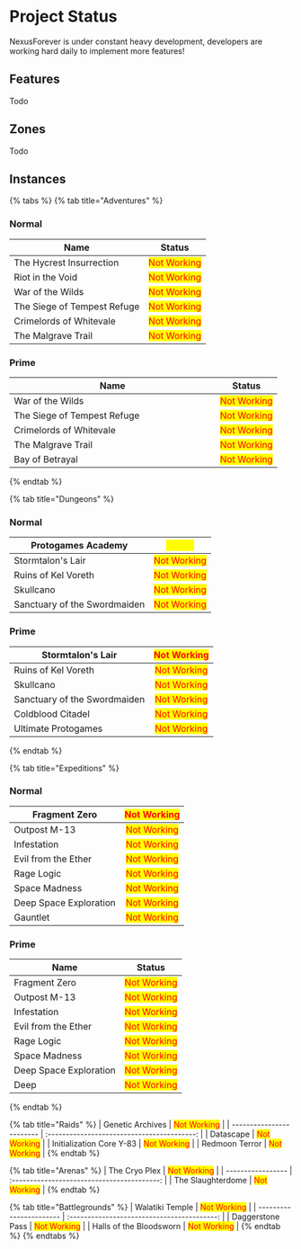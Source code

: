 # Project Status

NexusForever is under constant heavy development, developers are working hard daily to implement more features!

## Features

Todo

## Zones

Todo

## Instances

{% tabs %}
{% tab title="Adventures" %}
### Normal

<table data-header-hidden data-full-width="false"><thead><tr><th>Name</th><th align="center">Status</th></tr></thead><tbody><tr><td>The Hycrest Insurrection</td><td align="center"><mark style="color:red;">Not Working</mark></td></tr><tr><td>Riot in the Void</td><td align="center"><mark style="color:red;">Not Working</mark></td></tr><tr><td>War of the Wilds</td><td align="center"><mark style="color:red;">Not Working</mark></td></tr><tr><td>The Siege of Tempest Refuge</td><td align="center"><mark style="color:red;">Not Working</mark></td></tr><tr><td>Crimelords of Whitevale</td><td align="center"><mark style="color:red;">Not Working</mark></td></tr><tr><td>The Malgrave Trail</td><td align="center"><mark style="color:red;">Not Working</mark></td></tr></tbody></table>

### Prime

<table data-header-hidden data-full-width="false"><thead><tr><th width="351">Name</th><th align="center">Status</th></tr></thead><tbody><tr><td>War of the Wilds</td><td align="center"><mark style="color:red;">Not Working</mark></td></tr><tr><td>The Siege of Tempest Refuge</td><td align="center"><mark style="color:red;">Not Working</mark></td></tr><tr><td>Crimelords of Whitevale</td><td align="center"><mark style="color:red;">Not Working</mark></td></tr><tr><td>The Malgrave Trail</td><td align="center"><mark style="color:red;">Not Working</mark></td></tr><tr><td>Bay of Betrayal</td><td align="center"><mark style="color:red;">Not Working</mark></td></tr></tbody></table>
{% endtab %}

{% tab title="Dungeons" %}
### Normal

| Protogames Academy           |  <mark style="color:yellow;">Partial</mark> |
| ---------------------------- | :-----------------------------------------: |
| Stormtalon's Lair            | <mark style="color:red;">Not Working</mark> |
| Ruins of Kel Voreth          | <mark style="color:red;">Not Working</mark> |
| Skullcano                    | <mark style="color:red;">Not Working</mark> |
| Sanctuary of the Swordmaiden | <mark style="color:red;">Not Working</mark> |

### Prime

| Stormtalon's Lair            | <mark style="color:red;">Not Working</mark> |
| ---------------------------- | :-----------------------------------------: |
| Ruins of Kel Voreth          | <mark style="color:red;">Not Working</mark> |
| Skullcano                    | <mark style="color:red;">Not Working</mark> |
| Sanctuary of the Swordmaiden | <mark style="color:red;">Not Working</mark> |
| Coldblood Citadel            | <mark style="color:red;">Not Working</mark> |
| Ultimate Protogames          | <mark style="color:red;">Not Working</mark> |
{% endtab %}

{% tab title="Expeditions" %}
### Normal

| Fragment Zero          | <mark style="color:red;">Not Working</mark> |
| ---------------------- | :-----------------------------------------: |
| Outpost M-13           | <mark style="color:red;">Not Working</mark> |
| Infestation            | <mark style="color:red;">Not Working</mark> |
| Evil from the Ether    | <mark style="color:red;">Not Working</mark> |
| Rage Logic             | <mark style="color:red;">Not Working</mark> |
| Space Madness          | <mark style="color:red;">Not Working</mark> |
| Deep Space Exploration | <mark style="color:red;">Not Working</mark> |
| Gauntlet               | <mark style="color:red;">Not Working</mark> |

### Prime

<table data-header-hidden data-full-width="false"><thead><tr><th>Name</th><th align="center">Status</th></tr></thead><tbody><tr><td>Fragment Zero</td><td align="center"><mark style="color:red;">Not Working</mark></td></tr><tr><td>Outpost M-13</td><td align="center"><mark style="color:red;">Not Working</mark></td></tr><tr><td>Infestation</td><td align="center"><mark style="color:red;">Not Working</mark></td></tr><tr><td>Evil from the Ether</td><td align="center"><mark style="color:red;">Not Working</mark></td></tr><tr><td>Rage Logic</td><td align="center"><mark style="color:red;">Not Working</mark></td></tr><tr><td>Space Madness</td><td align="center"><mark style="color:red;">Not Working</mark></td></tr><tr><td>Deep Space Exploration</td><td align="center"><mark style="color:red;">Not Working</mark></td></tr><tr><td>Deep </td><td align="center"><mark style="color:red;">Not Working</mark></td></tr></tbody></table>
{% endtab %}

{% tab title="Raids" %}
| Genetic Archives         | <mark style="color:red;">Not Working</mark> |
| ------------------------ | :-----------------------------------------: |
| Datascape                | <mark style="color:red;">Not Working</mark> |
| Initialization Core Y-83 | <mark style="color:red;">Not Working</mark> |
| Redmoon Terror           | <mark style="color:red;">Not Working</mark> |
{% endtab %}

{% tab title="Arenas" %}
| The Cryo Plex     | <mark style="color:red;">Not Working</mark> |
| ----------------- | :-----------------------------------------: |
| The Slaughterdome | <mark style="color:red;">Not Working</mark> |
{% endtab %}

{% tab title="Battlegrounds" %}
| Walatiki Temple         | <mark style="color:red;">Not Working</mark> |
| ----------------------- | :-----------------------------------------: |
| Daggerstone Pass        | <mark style="color:red;">Not Working</mark> |
| Halls of the Bloodsworn | <mark style="color:red;">Not Working</mark> |
{% endtab %}
{% endtabs %}
